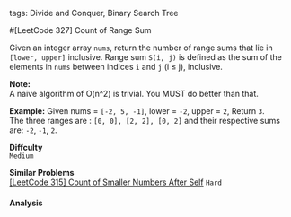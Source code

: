 tags: Divide and Conquer, Binary Search Tree

#[LeetCode 327] Count of Range Sum 

Given an integer array `nums`, return the number of range sums that lie in `[lower, upper]` inclusive.
Range sum `S(i, j)` is defined as the sum of the elements in `nums` between indices `i` and `j` (i ≤ j), inclusive.

**Note:**  
A naive algorithm of O(n^2) is trivial. You MUST do better than that.

**Example:**
Given nums = `[-2, 5, -1]`, lower = `-2`, upper = `2`,
Return `3`.  
The three ranges are : `[0, 0], [2, 2], [0, 2]` and their respective sums are: `-2`, `-1`, `2`.

**Diffculty**  
`Medium`

**Similar Problems**  
[[LeetCode 315] Count of Smaller Numbers After Self]() `Hard`


#### Analysis